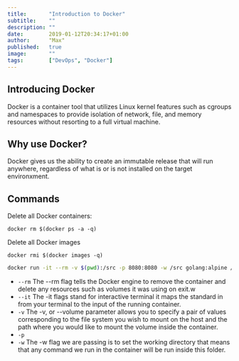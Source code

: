 ```yaml
---
title:       "Introduction to Docker"
subtitle:    ""
description: ""
date:        2019-01-12T20:34:17+01:00
author:      "Max"
published:   true
image:       ""
tags:        ["DevOps", "Docker"]
---
```


## Introducing Docker

Docker is a container tool that utilizes Linux kernel features such as cgroups and namespaces to provide isolation of network, file, and memory resources without resorting to a full virtual machine.

## Why use Docker?

Docker gives us the ability to create an immutable release that will run anywhere, regardless of what is or is not installed on the target environxment.

## Commands

Delete all Docker containers:

```
docker rm $(docker ps -a -q)
```

Delete all Docker images

```
docker rmi $(docker images -q)
```

```bash
docker run -it --rm -v $(pwd):/src -p 8080:8080 -w /src golang:alpine /bin/sh
```

- `--rm` The --rm flag tells the Docker engine to remove the container and delete any resources such as volumes it was using on exit.w
- `--it` The -it flags stand for interactive terminal it maps the standard in from your terminal to the input of the running container.
- `-v` The -v, or --volume parameter allows you to specify a pair of values corresponding to the file system you wish to mount on the host and the path where you would like to mount the volume inside the container.
- `-p`
- `-w` The -w flag we are passing is to set the working directory that means that any command we run in the container will be run inside this folder.